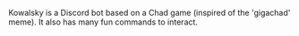 Kowalsky is a Discord bot based on a Chad game (inspired of the 'gigachad' meme). It also has many fun commands to interact.
